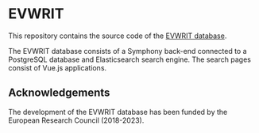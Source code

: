 # EVWRIT

This repository contains the source code of the [EVWRIT database](https://www.evwrit.ugent.be/).

The EVWRIT database consists of a Symphony back-end connected to a PostgreSQL database and Elasticsearch search engine. The search pages consist of Vue.js applications.

## Acknowledgements

The development of the EVWRIT database has been funded by the European Research Council (2018-2023).